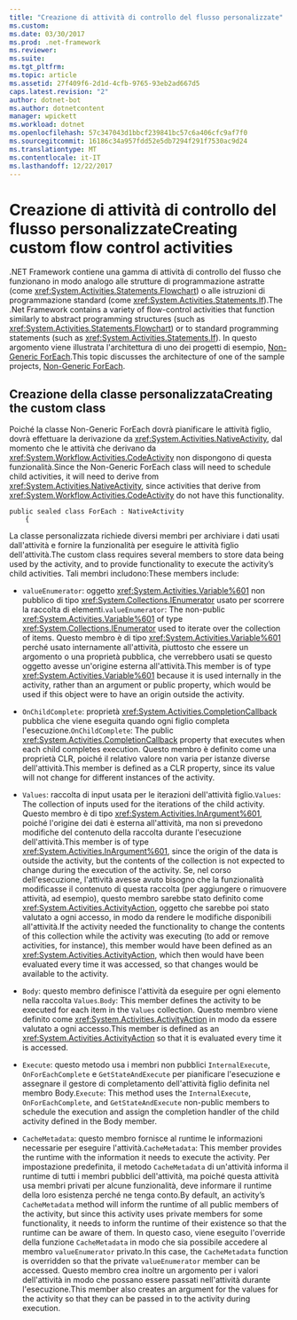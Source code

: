 ```yaml
---
title: "Creazione di attività di controllo del flusso personalizzate"
ms.custom: 
ms.date: 03/30/2017
ms.prod: .net-framework
ms.reviewer: 
ms.suite: 
ms.tgt_pltfrm: 
ms.topic: article
ms.assetid: 27f409f6-2d1d-4cfb-9765-93eb2ad667d5
caps.latest.revision: "2"
author: dotnet-bot
ms.author: dotnetcontent
manager: wpickett
ms.workload: dotnet
ms.openlocfilehash: 57c347043d1bbcf239841bc57c6a406cfc9af7f0
ms.sourcegitcommit: 16186c34a957fdd52e5db7294f291f7530ac9d24
ms.translationtype: MT
ms.contentlocale: it-IT
ms.lasthandoff: 12/22/2017
---
```

# <a name="creating-custom-flow-control-activities"></a><span data-ttu-id="dcb92-102">Creazione di attività di controllo del flusso personalizzate</span><span class="sxs-lookup"><span data-stu-id="dcb92-102">Creating custom flow control activities</span></span>
<span data-ttu-id="dcb92-103">.NET Framework contiene una gamma di attività di controllo del flusso che funzionano in modo analogo alle strutture di programmazione astratte (come <xref:System.Activities.Statements.Flowchart>) o alle istruzioni di programmazione standard (come <xref:System.Activities.Statements.If>).</span><span class="sxs-lookup"><span data-stu-id="dcb92-103">The .Net Framework contains a variety of flow-control activities that function similarly to abstract programming structures (such as <xref:System.Activities.Statements.Flowchart>)   or to standard programming statements (such as <xref:System.Activities.Statements.If>).</span></span> <span data-ttu-id="dcb92-104">In questo argomento viene illustrata l'architettura di uno dei progetti di esempio, [Non-Generic ForEach](../../../docs/framework/windows-workflow-foundation/samples/non-generic-foreach.md).</span><span class="sxs-lookup"><span data-stu-id="dcb92-104">This topic discusses the architecture of one of the sample projects, [Non-Generic ForEach](../../../docs/framework/windows-workflow-foundation/samples/non-generic-foreach.md).</span></span>  
  
## <a name="creating-the-custom-class"></a><span data-ttu-id="dcb92-105">Creazione della classe personalizzata</span><span class="sxs-lookup"><span data-stu-id="dcb92-105">Creating the custom class</span></span>  
 <span data-ttu-id="dcb92-106">Poiché la classe Non-Generic ForEach dovrà pianificare le attività figlio, dovrà effettuare la derivazione da <xref:System.Activities.NativeActivity>, dal momento che le attività che derivano da <xref:System.Workflow.Activities.CodeActivity> non dispongono di questa funzionalità.</span><span class="sxs-lookup"><span data-stu-id="dcb92-106">Since the Non-Generic ForEach class will need to schedule child activities, it will need to derive from <xref:System.Activities.NativeActivity>, since activities that derive from <xref:System.Workflow.Activities.CodeActivity> do not have this functionality.</span></span>  
  
```  
public sealed class ForEach : NativeActivity  
    {  
```  
  
 <span data-ttu-id="dcb92-107">La classe personalizzata richiede diversi membri per archiviare i dati usati dall'attività e fornire la funzionalità per eseguire le attività figlio dell'attività.</span><span class="sxs-lookup"><span data-stu-id="dcb92-107">The custom class requires several members to store data being used by the activity, and to provide functionality to execute the activity’s child activities.</span></span> <span data-ttu-id="dcb92-108">Tali membri includono:</span><span class="sxs-lookup"><span data-stu-id="dcb92-108">These members include:</span></span>  
  
-   <span data-ttu-id="dcb92-109">`valueEnumerator`: oggetto <xref:System.Activities.Variable%601> non pubblico di tipo <xref:System.Collections.IEnumerator> usato per scorrere la raccolta di elementi.</span><span class="sxs-lookup"><span data-stu-id="dcb92-109">`valueEnumerator`: The non-public <xref:System.Activities.Variable%601> of type <xref:System.Collections.IEnumerator> used to iterate over the collection of items.</span></span> <span data-ttu-id="dcb92-110">Questo membro è di tipo <xref:System.Activities.Variable%601> perché usato internamente all'attività, piuttosto che essere un argomento o una proprietà pubblica, che verrebbero usati se questo oggetto avesse un'origine esterna all'attività.</span><span class="sxs-lookup"><span data-stu-id="dcb92-110">This member is of type <xref:System.Activities.Variable%601> because it is used internally in the activity, rather than an argument or public property, which would be used if this object were to have an origin outside the activity.</span></span>  
  
-   <span data-ttu-id="dcb92-111">`OnChildComplete`: proprietà <xref:System.Activities.CompletionCallback> pubblica che viene eseguita quando ogni figlio completa l'esecuzione.</span><span class="sxs-lookup"><span data-stu-id="dcb92-111">`OnChildComplete`: The public <xref:System.Activities.CompletionCallback> property that executes when each child completes execution.</span></span> <span data-ttu-id="dcb92-112">Questo membro è definito come una proprietà CLR, poiché il relativo valore non varia per istanze diverse dell'attività.</span><span class="sxs-lookup"><span data-stu-id="dcb92-112">This member is defined as a CLR property, since its value will not change for different instances of the activity.</span></span>  
  
-   <span data-ttu-id="dcb92-113">`Values`: raccolta di input usata per le iterazioni dell'attività figlio.</span><span class="sxs-lookup"><span data-stu-id="dcb92-113">`Values`: The collection of inputs used for the iterations of the child activity.</span></span> <span data-ttu-id="dcb92-114">Questo membro è di tipo <xref:System.Activities.InArgument%601>, poiché l'origine dei dati è esterna all'attività, ma non si prevedono modifiche del contenuto della raccolta durante l'esecuzione dell'attività.</span><span class="sxs-lookup"><span data-stu-id="dcb92-114">This member is of type <xref:System.Activities.InArgument%601>, since the origin of the data is outside the activity, but the contents of the collection is not expected to change during the execution of the activity.</span></span> <span data-ttu-id="dcb92-115">Se, nel corso dell'esecuzione, l'attività avesse avuto bisogno che la funzionalità modificasse il contenuto di questa raccolta (per aggiungere o rimuovere attività, ad esempio), questo membro sarebbe stato definito come <xref:System.Activities.ActivityAction>, oggetto che sarebbe poi stato valutato a ogni accesso, in modo da rendere le modifiche disponibili all'attività.</span><span class="sxs-lookup"><span data-stu-id="dcb92-115">If the activity needed the functionality to change the contents of this collection while the activity was executing (to add or remove activities, for instance), this member would have been defined as an <xref:System.Activities.ActivityAction>, which then would have been evaluated every time it was accessed, so that changes would be available to the activity.</span></span>  
  
-   <span data-ttu-id="dcb92-116">`Body`: questo membro definisce l'attività da eseguire per ogni elemento nella raccolta `Values`.</span><span class="sxs-lookup"><span data-stu-id="dcb92-116">`Body`: This member defines the activity to be executed for each item in the `Values` collection.</span></span> <span data-ttu-id="dcb92-117">Questo membro viene definito come <xref:System.Activities.ActivityAction> in modo da essere valutato a ogni accesso.</span><span class="sxs-lookup"><span data-stu-id="dcb92-117">This member is defined as an <xref:System.Activities.ActivityAction> so that it is evaluated every time it is accessed.</span></span>  
  
-   <span data-ttu-id="dcb92-118">`Execute`: questo metodo usa i membri non pubblici `InternalExecute`, `OnForEachComplete` e `GetStateAndExecute` per pianificare l'esecuzione e assegnare il gestore di completamento dell'attività figlio definita nel membro Body.</span><span class="sxs-lookup"><span data-stu-id="dcb92-118">`Execute`: This method uses the `InternalExecute`, `OnForEachComplete`, and `GetStateAndExecute` non-public members to schedule the execution and assign the completion handler of the child activity defined in the Body member.</span></span>  
  
-   <span data-ttu-id="dcb92-119">`CacheMetadata`: questo membro fornisce al runtime le informazioni necessarie per eseguire l'attività.</span><span class="sxs-lookup"><span data-stu-id="dcb92-119">`CacheMetadata`: This member provides the runtime with the information it needs to execute the activity.</span></span> <span data-ttu-id="dcb92-120">Per impostazione predefinita, il metodo `CacheMetadata` di un'attività informa il runtime di tutti i membri pubblici dell'attività, ma poiché questa attività usa membri privati per alcune funzionalità, deve informare il runtime della loro esistenza perché ne tenga conto.</span><span class="sxs-lookup"><span data-stu-id="dcb92-120">By default, an activity’s `CacheMetadata` method will inform the runtime of all public members of the activity, but since this activity uses private members for some functionality, it needs to inform the runtime of their existence so that the runtime can be aware of them.</span></span> <span data-ttu-id="dcb92-121">In questo caso, viene eseguito l'override della funzione `CacheMetadata` in modo che sia possibile accedere al membro `valueEnumerator` privato.</span><span class="sxs-lookup"><span data-stu-id="dcb92-121">In this case, the `CacheMetadata` function is overridden so that the private `valueEnumerator` member can be accessed.</span></span> <span data-ttu-id="dcb92-122">Questo membro crea inoltre un argomento per i valori dell'attività in modo che possano essere passati nell'attività durante l'esecuzione.</span><span class="sxs-lookup"><span data-stu-id="dcb92-122">This member also creates an argument for the values for the activity so that they can be passed in to the activity during execution.</span></span>
